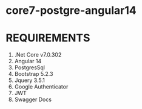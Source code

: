 # core7-postgre-angular14

REQUIREMENTS
============
1. .Net Core v7.0.302
2. Angular 14
3. PostgresSql
4. Bootstrap 5.2.3
5. Jquery 3.5.1
6. Google Authenticator
7. JWT
8. Swagger Docs

